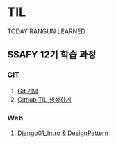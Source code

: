 # TIL
TODAY RANGUN LEARNED

## SSAFY 12기 학습 과정

### GIT 
1. [Git 개념](https://github.com/Ooni15/TIL/blob/master/GIT/GIT.md)
2. [Github TIL 생성하기](https://github.com/Ooni15/TIL/blob/master/GIT/Create_TIL.md)

### Web
1. [Django01_Intro & DesignPattern](WEB/[240913]Django01/[240913]Intro&DesignPattern/[240913]Intro&DesignPattern.md)

